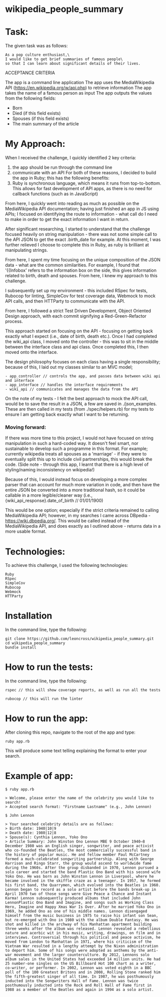 # wikipedia_people_summary

# Task:
The given task was as follows:
```
As a pop culture enthusiast,\
I would like to get brief summaries of famous people\
so that I can learn about significant details of their lives.
```

ACCEPTANCE CRITERIA

The app is a command line application
The app uses the MediaWikipedia API (https://en.wikipedia.org/w/api.php) to retrieve information
The app takes the name of a famous person as input
The app outputs the values from the following fields:
- Born
- Died (if this field exists)
- Spouses (if this field exists)
- The main summary of the article

# My Approach:

When I received the challenge, I quickly identified 2 key criteria:
  1. the app should be run through the command line
  2. communicate with an API
For both of these reasons, I decided to build the app in Ruby; this has the following benefits:
  1. Ruby is synchronous language, which means it runs from top-to-bottom. This allows for fast development of API apps, as there is no need for callback functions (such as in JavaScript)

From here, I quickly went into reading as much as possible on the MediaWikipedia API documentation; having just finished an app in JS using APIs; I focused on identifying the route to information - what call do I need to make in order to get the exact information I want in return.

After significant researching, I started to understand that the challenge focused heavily on string manipulation - there was not some simple call to the API JSON to get the exact .birth_date for example. At this moment, I was further relieved I choose to complete this in Ruby, as ruby is brilliant at manipulating strings.

From here, I spent my time focusing on the unique composition of the JSON data - what are the common similarities. For example, I found that '{{Infobox' refers to the information box on the side, this gives information related to birth, death and spouses. From here, I knew my approach to this challenge.

I subsequently set up my environment - this included RSpec for tests, Rubocop for linting, SimpleCov for test coverage data, Webmock to mock API calls, and then HTTParty to communicate with the API.

From here, I followed a strict Test Driven Development, Object Oriented Design approach, with each commit signifying a Red-Green-Refactor process.

This approach started on focusing on the API - focusing on getting back exactly what I expect (i.e., date of birth, death etc.). Once I had completed the wiki_api class, I moved onto the controller - this was to sit in the middle between the interface class and api class. Once completed this, I then moved onto the interface.

The design philosophy focuses on each class having a single responsibility; because of this, I laid out my classes similar to an MVC model;
```
- app_controller // controls the app, and passes data between wiki api and interface
- app_interface // handles the interface requirements
- wiki_api // communicates and manages the data from the API

```
On the note of my tests - I felt the best approach to mock the API call, would be to save the result in a JSON, a few are saved in ./json_examples. These are then called in my tests (from ./spec/helpers.rb) for my tests to ensure I am getting back exactly what I want to be returning.

### Moving forward:

If there was more time to this project, I would not have focused on string manipulation in such a hard-coded way. It doesn't feel smart, nor sustainable to develop such a programme in this format. For example; currently wikipedia treats all spouses as a 'marriage' - if they were to eventually split this up to include civil partnerships, this would break the code. (Side note - through this app, I learnt that there is a high level of styling/naming inconsistency on wikipedia!)

Because of this, I would instead focus on developing a more complex parser that can account for much more variation in code, and then have the entire JSON be converted into a more traditional hash, so it could be callable in a more legible/cleaner way (i.e., {wiki_api_response}.date_of_birth // 01/01/1900)

This would be one option; especially if the strict criteria remained to calling MediaWikipedia API; however, in my searches I came across DBpedia - https://wiki.dbpedia.org/. This would be called instead of the MediaWikipedia API, and does exactly as I outlined above - returns data in a more usable format.

# Technologies:
To achieve this challenge, I used the following technologies:
```
Ruby
RSpec
SimpleCov
Rubocop
Webmock
HTTParty
```

# Installation
In the command line, type the following:

```
git clone https://github.com/leoncross/wikipedia_people_summary.git
cd wikipedia_people_summary
bundle install
```

# How to run the tests:
In the command line, type the following:

```
rspec // this will show coverage reports, as well as run all the tests

rubocop // this will run the linter
```
# How to run the app:

After cloning this repo, navigate to the root of the app and type:
```
ruby app.rb
```
This will produce some text telling explaining the format to enter your search.

# Example of app:

```
$ ruby app.rb

> Welcome, please enter the name of the celebrity you would like to search!
> Accepted search format: "Firstname Lastname" (e.g., John Lennon)

$ John Lennon

> Your searched celebrity details are as follows:
> Birth date: 1940|10|9
> Death date: 1980|12|8
> Spouse(s): Cynthia Lennon, Yoko Ono
> Article Summary: John Winston Ono Lennon MBE 9 October 1940–8 December 1980 was an English singer, songwriter, and peace activist who co-founded the Beatles, the most commercially successful band in the history of popular music. He and fellow member Paul McCartney formed a much-celebrated songwriting partnership. Along with George Harrison and Ringo Starr, the group would ascend to worldwide fame during the 1960s. After the group disbanded in 1970, Lennon pursued a solo career and started the band Plastic Ono Band with his second wife Yoko Ono. He was born as John Winston Lennon in Liverpool, where he became involved in the skiffle craze as a teenager. In 1957, he formed his first band, the Quarrymen, which evolved into the Beatles in 1960. Lennon began to record as a solo artist before the bands break-up in April 1970 two of those songs were Give Peace a Chance and Instant Karma! Lennon subsequently produced albums that included John LennonPlastic Ono Band and Imagine, and songs such as Working Class Hero, Imagine and Happy Xmas War Is Over. After he married Yoko Ono in 1969, he added Ono as one of his middle names. Lennon disengaged himself from the music business in 1975 to raise his infant son Sean, but re-emerged with Ono in 1980 with the album Double Fantasy. He was shot and killed in the archway of his Manhattan apartment building three weeks after the album was released. Lennon revealed a rebellious nature and acerbic wit in his music, writing, drawings, on film and in interviews. Controversial through his political and peace activism, he moved from London to Manhattan in 1971, where his criticism of the Vietnam War resulted in a lengthy attempt by the Nixon administration to deport him. Some of his songs were adopted as anthems by the anti-war movement and the larger counterculture. By 2012, Lennons solo album sales in the United States had exceeded 14 million units. He had 25 number-one singles on the US Billboard Hot 100 chart as a writer, co-writer, or performer. In 2002, Lennon was voted eighth in a BBC poll of the 100 Greatest Britons and in 2008, Rolling Stone ranked him the fifth-greatest singer of all time. In 1987, he was posthumously inducted into the Songwriters Hall of Fame. Lennon was twice posthumously inducted into the Rock and Roll Hall of Fame first in 1988 as a member of the Beatles and again in 1994 as a solo artist.

```
